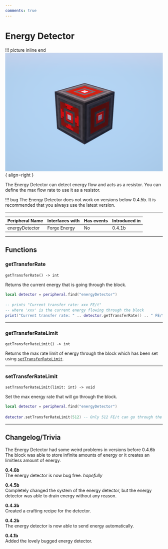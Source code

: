 ```yaml
---
comments: true
---
```


# Energy Detector

!!! picture inline end
    ![!Image of the Energy Detector block](/../assets/images/previews/energy_detector.png){ align=right }

The Energy Detector can detect energy flow and acts as a resistor. You can define the max flow rate to use it as a resistor.

!!! bug
    The Energy Detector does not work on versions below 0.4.5b.
    It is recommended that you always use the latest version.

<p class="picture-spacing" style="--ps:0.05rem;"></p>

---

<center>

| Peripheral Name | Interfaces with | Has events | Introduced in |
| --------------- | --------------- | ---------- | ------------- |
| energyDetector  | Forge Energy    | No         | 0.4.1b        |

</center>

---

## Functions

### getTransferRate

```
getTransferRate() -> int
```

Returns the current energy that is going through the block.

```lua linenums="1"
local detector = peripheral.find("energyDetector")

-- prints "Current transfer rate: xxx FE/t"
-- where 'xxx' is the current energy flowing through the block
print("Current transfer rate: " .. detector.getTransferRate() .. " FE/t")
```

---

### getTransferRateLimit

```
getTransferRateLimit() -> int
```

Returns the max rate limit of energy through the block which has been set using [`setTransferRateLimit`](#settransferratelimit).

---

### setTransferRateLimit

```
setTransferRateLimit(limit: int) -> void
```

Set the max energy rate that will go through the block.

```lua linenums="1"
local detector = peripheral.find("energyDetector")

detector.setTransferRateLimit(512) -- Only 512 FE/t can go through the block
```

---

## Changelog/Trivia

The Energy Detector had some weird problems in versions before 0.4.6b
The block was able to store infinite amounts of energy or it creates an limitless amount of energy.

**0.4.6b**  
The energy detector is now bug free. _hopefully_

**0.4.5b**  
Completely changed the system of the energy detector, but the energy detector was able to drain energy without any reason.

**0.4.3b**  
Created a crafting recipe for the detector.

**0.4.2b**  
The energy detector is now able to send energy automatically.

**0.4.1b**  
Added the lovely bugged energy detector.

